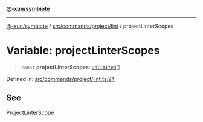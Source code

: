 [**@-xun/symbiote**](../../../../../README.md)

***

[@-xun/symbiote](../../../../../README.md) / [src/commands/project/lint](../README.md) / projectLinterScopes

# Variable: projectLinterScopes

> `const` **projectLinterScopes**: [`Unlimited`](../../../../configure/enumerations/UnlimitedGlobalScope.md#unlimited)[]

Defined in: [src/commands/project/lint.ts:24](https://github.com/Xunnamius/symbiote/blob/ea9edf73ee9a095bf3bea5793333d39906fa49d1/src/commands/project/lint.ts#L24)

## See

[ProjectLinterScope](../../../../configure/enumerations/UnlimitedGlobalScope.md)
